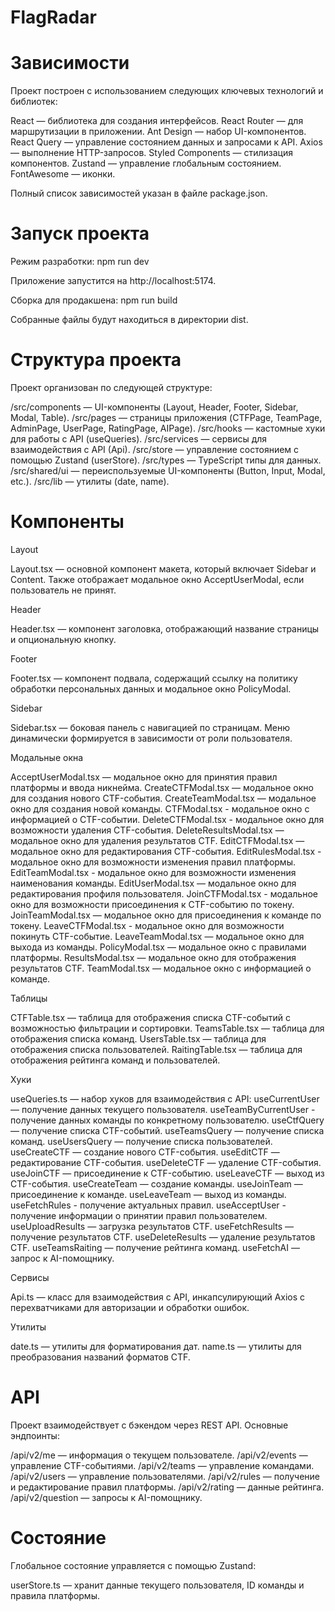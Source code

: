 # FlagRadar

# Зависимости

Проект построен с использованием следующих ключевых технологий и библиотек:

React — библиотека для создания интерфейсов.
React Router — для маршрутизации в приложении.
Ant Design — набор UI-компонентов.
React Query — управление состоянием данных и запросами к API.
Axios — выполнение HTTP-запросов.
Styled Components — стилизация компонентов.
Zustand — управление глобальным состоянием.
FontAwesome — иконки.

Полный список зависимостей указан в файле package.json.

# Запуск проекта

Режим разработки:
npm run dev

Приложение запустится на http://localhost:5174.

Сборка для продакшена:
npm run build

Собранные файлы будут находиться в директории dist.

# Структура проекта

Проект организован по следующей структуре:

/src/components — UI-компоненты (Layout, Header, Footer, Sidebar, Modal, Table).
/src/pages — страницы приложения (CTFPage, TeamPage, AdminPage, UserPage, RatingPage, AIPage).
/src/hooks — кастомные хуки для работы с API (useQueries).
/src/services — сервисы для взаимодействия с API (Api).
/src/store — управление состоянием с помощью Zustand (userStore).
/src/types — TypeScript типы для данных.
/src/shared/ui — переиспользуемые UI-компоненты (Button, Input, Modal, etc.).
/src/lib — утилиты (date, name).

# Компоненты

Layout

Layout.tsx — основной компонент макета, который включает Sidebar и Content. Также отображает модальное окно AcceptUserModal, если пользователь не принят.

Header

Header.tsx — компонент заголовка, отображающий название страницы и опциональную кнопку.

Footer

Footer.tsx — компонент подвала, содержащий ссылку на политику обработки персональных данных и модальное окно PolicyModal.

Sidebar

Sidebar.tsx — боковая панель с навигацией по страницам. Меню динамически формируется в зависимости от роли пользователя.

Модальные окна

AcceptUserModal.tsx — модальное окно для принятия правил платформы и ввода никнейма.
CreateCTFModal.tsx — модальное окно для создания нового CTF-события.
CreateTeamModal.tsx — модальное окно для создания новой команды.
CTFModal.tsx - модальное окно с информацией о CTF-событии.
DeleteCTFModal.tsx - модальное окно для возможности удаления CTF-события.
DeleteResultsModal.tsx — модальное окно для удаления результатов CTF.
EditCTFModal.tsx — модальное окно для редактирования CTF-события.
EditRulesModal.tsx - модальное окно для возможности изменения правил платформы.
EditTeamModal.tsx - модальное окно для возможности изменения наименования команды.
EditUserModal.tsx — модальное окно для редактирования профиля пользователя.
JoinCTFModal.tsx - модальное окно для возможности присоединения к CTF-событию по токену.
JoinTeamModal.tsx — модальное окно для присоединения к команде по токену.
LeaveCTFModal.tsx - модальное окно для возможности покинуть CTF-событие.
LeaveTeamModal.tsx — модальное окно для выхода из команды.
PolicyModal.tsx — модальное окно с правилами платформы.
ResultsModal.tsx — модальное окно для отображения результатов CTF.
TeamModal.tsx — модальное окно с информацией о команде.

Таблицы

CTFTable.tsx — таблица для отображения списка CTF-событий с возможностью фильтрации и сортировки.
TeamsTable.tsx — таблица для отображения списка команд.
UsersTable.tsx — таблица для отображения списка пользователей.
RaitingTable.tsx — таблица для отображения рейтинга команд и пользователей.

Хуки

useQueries.ts — набор хуков для взаимодействия с API:
useCurrentUser — получение данных текущего пользователя.
useTeamByCurrentUser - получение данных команды по конкретному пользователю.
useCtfQuery — получение списка CTF-событий.
useTeamsQuery — получение списка команд.
useUsersQuery — получение списка пользователей.
useCreateCTF — создание нового CTF-события.
useEditCTF — редактирование CTF-события.
useDeleteCTF — удаление CTF-события.
useJoinCTF — присоединение к CTF-событию.
useLeaveCTF — выход из CTF-события.
useCreateTeam — создание команды.
useJoinTeam — присоединение к команде.
useLeaveTeam — выход из команды.
useFetchRules - получение актуальных правил.
useAcceptUser - получение информации о принятии правил пользователем.
useUploadResults — загрузка результатов CTF.
useFetchResults — получение результатов CTF.
useDeleteResults — удаление результатов CTF.
useTeamsRaiting — получение рейтинга команд.
useFetchAI — запрос к AI-помощнику.

Сервисы

Api.ts — класс для взаимодействия с API, инкапсулирующий Axios с перехватчиками для авторизации и обработки ошибок.

Утилиты

date.ts — утилиты для форматирования дат.
name.ts — утилиты для преобразования названий форматов CTF.

# API

Проект взаимодействует с бэкендом через REST API. Основные эндпоинты:

/api/v2/me — информация о текущем пользователе.
/api/v2/events — управление CTF-событиями.
/api/v2/teams — управление командами.
/api/v2/users — управление пользователями.
/api/v2/rules — получение и редактирование правил платформы.
/api/v2/rating — данные рейтинга.
/api/v2/question — запросы к AI-помощнику.

# Состояние

Глобальное состояние управляется с помощью Zustand:

userStore.ts — хранит данные текущего пользователя, ID команды и правила платформы.

